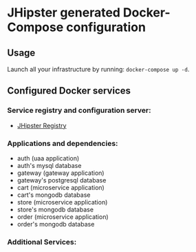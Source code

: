 # JHipster generated Docker-Compose configuration

## Usage

Launch all your infrastructure by running: `docker-compose up -d`.

## Configured Docker services

### Service registry and configuration server:

- [JHipster Registry](http://localhost:8761)

### Applications and dependencies:

- auth (uaa application)
- auth's mysql database
- gateway (gateway application)
- gateway's postgresql database
- cart (microservice application)
- cart's mongodb database
- store (microservice application)
- store's mongodb database
- order (microservice application)
- order's mongodb database

### Additional Services:
